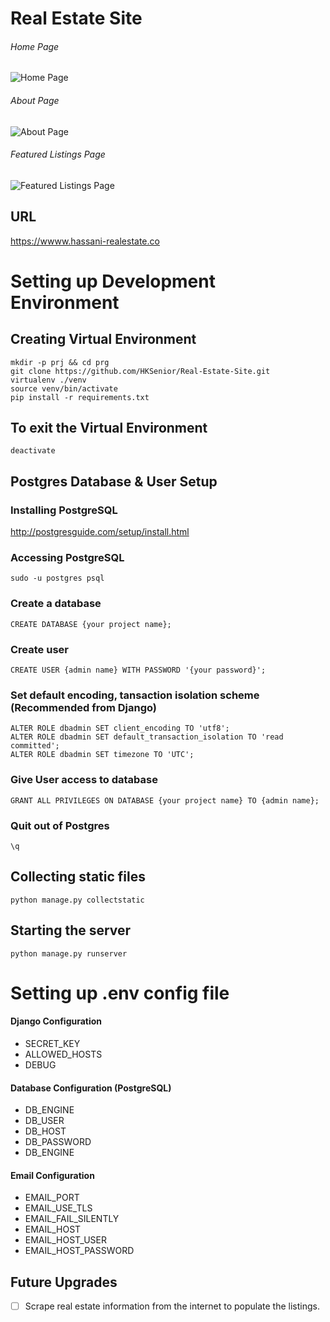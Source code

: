 # Real Estate Site
###### Home Page
![Home Page](https://i.imgur.com/c9kYp92.png)

###### About Page
![About Page](https://i.imgur.com/9rapiWM.png)

###### Featured Listings Page
![Featured Listings Page](https://i.imgur.com/K7s4BSb.png)

## URL
<https://wwww.hassani-realestate.co>

# Setting up Development Environment
## Creating Virtual Environment
```
mkdir -p prj && cd prg
git clone https://github.com/HKSenior/Real-Estate-Site.git
virtualenv ./venv
source venv/bin/activate
pip install -r requirements.txt
```

## To exit the Virtual Environment
```
deactivate
```

## Postgres Database & User Setup
### Installing PostgreSQL
<http://postgresguide.com/setup/install.html>

### Accessing PostgreSQL
```
sudo -u postgres psql
```

### Create a database
```
CREATE DATABASE {your project name};
```

### Create user
```
CREATE USER {admin name} WITH PASSWORD '{your password}';
```

### Set default encoding, tansaction isolation scheme (Recommended from Django)
```
ALTER ROLE dbadmin SET client_encoding TO 'utf8';
ALTER ROLE dbadmin SET default_transaction_isolation TO 'read committed';
ALTER ROLE dbadmin SET timezone TO 'UTC';
```

### Give User access to database
```
GRANT ALL PRIVILEGES ON DATABASE {your project name} TO {admin name};
```

### Quit out of Postgres
```
\q
```

## Collecting static files
```
python manage.py collectstatic
```

## Starting the server
```
python manage.py runserver
```

# Setting up .env config file
#### Django Configuration
- SECRET_KEY
- ALLOWED_HOSTS
- DEBUG

#### Database Configuration (PostgreSQL)
- DB_ENGINE
- DB_USER
- DB_HOST
- DB_PASSWORD
- DB_ENGINE

#### Email Configuration
- EMAIL_PORT
- EMAIL_USE_TLS
- EMAIL_FAIL_SILENTLY
- EMAIL_HOST
- EMAIL_HOST_USER
- EMAIL_HOST_PASSWORD

## Future Upgrades
- [ ] Scrape real estate information from the internet to populate the listings.